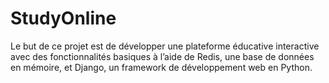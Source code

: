 # StudyOnline

Le but de ce projet est de développer une plateforme éducative interactive avec des fonctionnalités basiques à l’aide de Redis, une base de données en mémoire, et Django, un framework de développement web en Python.
